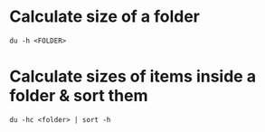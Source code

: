 # Calculate size of a folder
`du -h <FOLDER>`

# Calculate sizes of items inside a folder & sort them
`du -hc <folder> | sort -h `